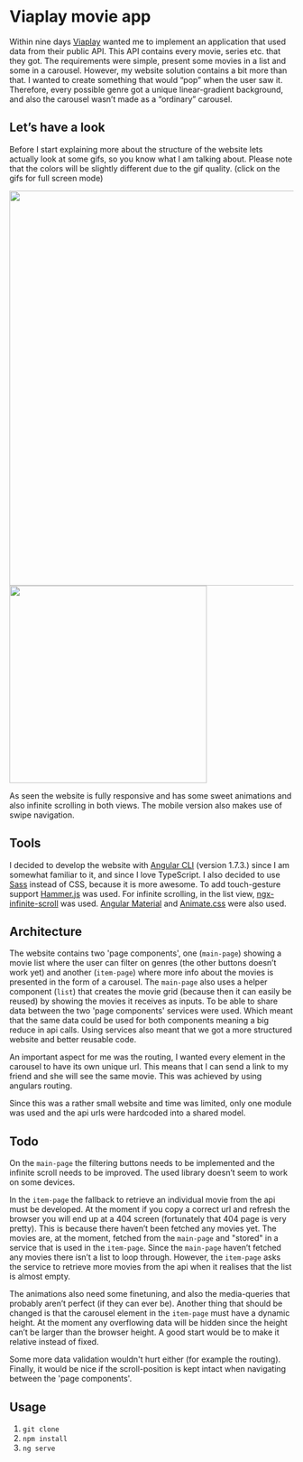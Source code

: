 # Viaplay movie app

Within nine days [Viaplay](https://viaplay.se/) wanted me to implement an application that used data from their public API. This API contains every movie, series etc. that they got. The requirements were simple, present some movies in a list and some in a carousel. However, my website solution contains a bit more than that. I wanted to create something that would “pop” when the user saw it. Therefore, every possible genre got a unique linear-gradient background, and also the carousel wasn’t made as a “ordinary” carousel.

## Let’s have a look
Before I start explaining more about the structure of the website lets actually look at some gifs, so you know what I am talking about. Please note that the colors will be slightly different due to the gif quality. (click on the gifs for full screen mode)

<img src="https://drive.google.com/uc?export=view&id=19UiBo4Ex3H2k7UR_qTOAEvoDRlm-M00X" width="700px" />

<img src="https://drive.google.com/uc?export=view&id=1EPNeITKTc0badtpE3Lgp5RkO8r_Qlbr1" width="350px" />

As seen the website is fully responsive and has some sweet animations and also infinite scrolling in both views. The mobile version also makes use of swipe navigation.

## Tools
I decided to develop the website with [Angular CLI](https://github.com/angular/angular-cli) (version 1.7.3.) since I am somewhat familiar to it, and since I love TypeScript. I also decided to use [Sass](https://github.com/sass/sass) instead of CSS, because it is more awesome. To add touch-gesture support [Hammer.js](https://hammerjs.github.io/) was used. For infinite scrolling, in the list view, [ngx-infinite-scroll](https://github.com/orizens/ngx-infinite-scroll) was used. [Angular Material](https://github.com/angular/material2) and [Animate.css](https://github.com/daneden/animate.css) were also used.

## Architecture
The website contains two 'page components', one (`main-page`) showing a movie list where the user can filter on genres (the other buttons doesn’t work yet) and another (`item-page`) where more info about the movies is presented in the form of a carousel. The `main-page` also uses a helper component (`list`) that creates the movie grid (because then it can easily be reused) by showing the movies it receives as inputs. To be able to share data between the two 'page components' services were used. Which meant that the same data could be used for both components meaning a big reduce in api calls. Using services also meant that we got a more structured website and better reusable code.

An important aspect for me was the routing, I wanted every element in the carousel to have its own unique url. This means that I can send a link to my friend and she will see the same movie. This was achieved by using angulars routing.

Since this was a rather small website and time was limited, only one module was used and the api urls were hardcoded into a shared model.

## Todo
On the `main-page` the filtering buttons needs to be implemented and the infinite scroll needs to be improved. The used library doesn’t seem to work on some devices.

In the `item-page` the fallback to retrieve an individual movie from the api must be developed. At the moment if you copy a correct url and refresh the browser you will end up at a 404 screen (fortunately that 404 page is very pretty). This is because there haven’t been fetched any movies yet. The movies are, at the moment, fetched from the `main-page` and "stored" in a service that is used in the `item-page`. Since the `main-page` haven’t fetched any movies there isn’t a list to loop through. However, the `item-page` asks the service to retrieve more movies from the api when it realises that the list is almost empty.

The animations also need some finetuning, and also the media-queries that probably aren’t perfect (if they can ever be). Another thing that should be changed is that the carousel element in the `item-page` must have a dynamic height. At the moment any overflowing data will be hidden since the height can’t be larger than the browser height. A good start would be to make it relative instead of fixed.

Some more data validation wouldn't hurt either (for example the routing). Finally, it would be nice if the scroll-position is kept intact when navigating between the 'page components'.

## Usage
1. `git clone`
2. `npm install`
3. `ng serve`

